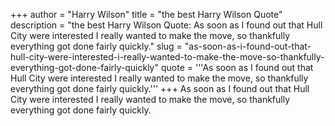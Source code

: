 +++
author = "Harry Wilson"
title = "the best Harry Wilson Quote"
description = "the best Harry Wilson Quote: As soon as I found out that Hull City were interested I really wanted to make the move, so thankfully everything got done fairly quickly."
slug = "as-soon-as-i-found-out-that-hull-city-were-interested-i-really-wanted-to-make-the-move-so-thankfully-everything-got-done-fairly-quickly"
quote = '''As soon as I found out that Hull City were interested I really wanted to make the move, so thankfully everything got done fairly quickly.'''
+++
As soon as I found out that Hull City were interested I really wanted to make the move, so thankfully everything got done fairly quickly.
